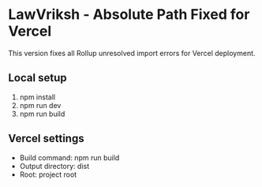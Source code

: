 # LawVriksh - Absolute Path Fixed for Vercel

This version fixes all Rollup unresolved import errors for Vercel deployment.

## Local setup
1. npm install
2. npm run dev
3. npm run build

## Vercel settings
- Build command: npm run build
- Output directory: dist
- Root: project root
